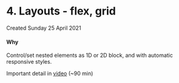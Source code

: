 # 4. Layouts - flex, grid
Created Sunday 25 April 2021

#### Why
Control/set nested elements as 1D or 2D block, and with automatic responsive styles.

Important detail in [video](https://youtu.be/yMEjLBKyvEg) (~90 min)

